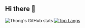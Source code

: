 ## Hi there 👋

![Thong's GitHub stats](https://github-readme-stats.vercel.app/api?username=TMThong&show_icons=true&theme=transparent)
[![Top Langs](https://github-readme-stats.vercel.app/api/top-langs/?username=TMThong&theme=transparent&layout=donut-vertical)](https://github.com/TMThong/TMThong)
